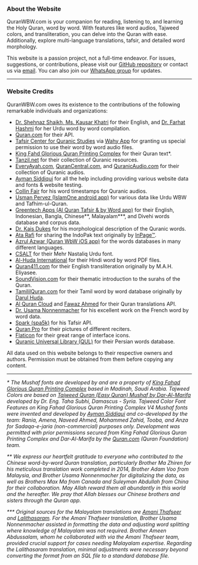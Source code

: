 ### About the Website

QuranWBW.com is your companion for reading, listening to, and learning the Holy Quran, word by word. With features like word audios, Tajweed colors, and transliteration, you can delve into the Quran with ease. Additionally, explore multi-language translations, tafsir, and detailed word morphology.

This website is a passion project, not a full-time endeavor. For issues, suggestions, or contributions, please visit our [GitHub repository](https://github.com/marwan/quranwbw) or contact us via [email](mailto:quranwbw@gmail.com). You can also join our [WhatsApp group](https://chat.whatsapp.com/CtrbWUB4GTyDdZWXWujVSl) for updates.

---

### Website Credits

QuranWBW.com owes its existence to the contributions of the following remarkable individuals and organizations:

- [Dr. Shehnaz Shaikh, Ms. Kausar Khatri](http://emuslim.com/Quran/Translation_English.asp) for their English, and [Dr. Farhat Hashmi](https://www.farhathashmi.com) for her Urdu word by word compilation.
- [Quran.com](https://quran.com) for their API.
- [Tafsir Center for Quranic Studies](https://tafsir.net/) via [Wahy App](https://web.wahy.net/) for granting us special permission to use their word by word audio files.
- [King Fahd Glorious Quran Printing Complex](http://qurancomplex.gov.sa/) for their Quran text\*.
- [Tanzil.net](http://tanzil.net/trans/) for their collection of Quranic resources.
- [EveryAyah.com](http://everyayah.com), [QuranCentral.com](https://qurancentral.com), and [QuranicAudio.com](https://quranicaudio.com) for their collection of Quranic audios.
- [Ayman Siddiqui](https://zoopernet.com) for all the help including providing various website data and fonts & website testing.
- [Collin Fair](https://github.com/cpfair) for his word timestamps for Quranic audios.
- [Usman Pervez (IslamOne android app)](https://play.google.com/store/apps/details?id=com.atq.quranemajeedapp.org.islamone&hl=en) for various data like Urdu WBW and Tafhim-ul-Quran.
- [Greentech Apps (Al Quran Tafsir & by Word app)](https://gtaf.org) for their English, Indonesian, Bangla, Chinese**, Malayalam\***, and Divehi words database and corpus data.
- [Dr. Kais Dukes](https://github.com/kaisdukes) for his morphological description of the Quranic words.
- [Ata Rafi](https://www.typemybook.com/download/complete-quran-kareem-text/) for sharing the IndoPak text originally by [InPage™](http://inpage.com/).
- [Azrul Azwar (Quran WbW iOS app)](https://apps.apple.com/us/app/quran-word-by-word/id588198510) for the words databases in many different languages.
- [CSALT](http://csalt.itu.edu.pk/urdufont/index.html) for their Mehr Nastaliq Urdu font.
- [Al-Huda International](https://www.alhudapk.com/products/hindi-section.html) for their Hindi word by word PDF files.
- [Quran411.com](https://www.quran411.com/) for their English transliteration originally by M.A.H. Eliyasee.
- [SoundVision.com](https://www.soundvision.com/article/a-thematic-introduction-to-the-surahs-of-the-qur-an) for their thematic introduction to the surahs of the Quran.
- [TamililQuran.com](http://www.tamililquran.com/) for their Tamil word by word database originally by [Darul Huda](https://www.darulhuda.net/).
- [Al Quran Cloud](https://alquran.cloud/) and [Fawaz Ahmed](https://github.com/fawazahmed0) for their Quran translations API.
- [Dr. Usama Nonnenmacher](https://drusaman.github.io/) for his excellent work on the French word by word data.
- [Spark (spa5k)](https://github.com/spa5k/tafsir_api) for his Tafsir API.
- [Quran Pro](https://quran-pro.com/) for their pictures of different reciters.
- [Flaticon](https://www.flaticon.com/uicons/) for their great range of interface icons.
- [Quranic Universal Library (QUL)](https://qul.tarteel.ai/) for their Persian words database.

All data used on this website belongs to their respective owners and authors. Permission must be obtained from them before copying any content.

---

_\* The Mushaf fonts are developed by and are a property of [King Fahad Glorious Quran Printing Complex](https://qurancomplex.gov.sa/) based in Madinah, Saudi Arabia. Tajweed Colors are based on [Tajweed Quran (Easy Quran) Mushaf by Dar-Al-Marifa](https://easyquran.com/ar/) developed by Dr. Eng. Taha Subhi, Damascus - Syria. Tajweed Color Font Features on King Fahad Glorious Quran Printing Complex V4 Mushaf fonts were invented and developed by [Ayman Siddiqui](https://zoopernet.com) and co-developed by the team: Rania, Amena, Naveed Ahmed, Mohammed Zahid, Tooba, and Anza for Sadaqa-e-jaria (non-commercial) purposes only. Development was permitted with prior permissions secured from King Fahad Glorious Quran Printing Complex and Dar-Al-Marifa by the [Quran.com](https://quran.com) (Quran Foundation) team._

_\*\* We express our heartfelt gratitude to everyone who contributed to the Chinese word-by-word Quran translation, particularly Brother Ma Zhiren for his meticulous translation work completed in 2014, Brother Adam Voo from Malaysia, and Brother Usama Nonnenmacher for digitalizing the data, as well as Brothers Max Ma from Canada and Suleyman Abdullah from China for their collaboration. May Allah reward them all abundantly in this world and the hereafter. We pray that Allah blesses our Chinese brothers and sisters through the Quran app._

_\*\*\* Original sources for the Malayalam translations are [Amani Thafseer](https://amanithafseer.com) and [Lalithasaram](https://www.lalithasaram.net/). For the Amani Thafseer translation, Brother Usama Nonnenmacher assisted in formatting the data and adjusting word splitting where knowledge of Malayalam was not required. Brother Ameen Abdussalam, whom he collaborated with via the Amani Thafseer team, provided crucial support for cases needing Malayalam expertise. Regarding the Lalithasaram translation, minimal adjustments were necessary beyond converting the format from an SQL file to a standard database file._
